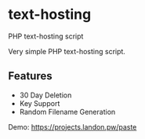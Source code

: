 # text-hosting
PHP text-hosting script

Very simple PHP text-hosting script. 

## Features
* 30 Day Deletion
* Key Support
* Random Filename Generation

Demo: https://projects.landon.pw/paste
